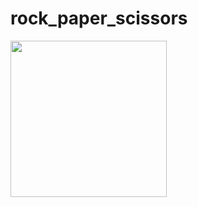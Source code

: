 # rock_paper_scissors
<img src="https://user-images.githubusercontent.com/47160014/170825675-94aef59a-103f-4d9c-afe2-3c8315069c45.png" width="250"/>
